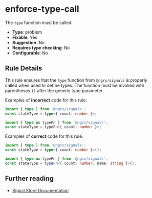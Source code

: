 # enforce-type-call

The `type` function must be called.

- **Type**: problem
- **Fixable**: Yes
- **Suggestion**: No
- **Requires type checking**: No
- **Configurable**: No

<!-- Everything above this generated, do not edit -->
<!-- MANUAL-DOC:START -->

## Rule Details

This rule ensures that the `type` function from `@ngrx/signals` is properly called when used to define types. The function must be invoked with parentheses `()` after the generic type parameter.

Examples of **incorrect** code for this rule:

```ts
import { type } from '@ngrx/signals';
const stateType = type<{ count: number }>;
```

```ts
import { type as typeFn } from '@ngrx/signals';
const stateType = typeFn<{ count: number }>;
```

Examples of **correct** code for this rule:

```ts
import { type } from '@ngrx/signals';
const stateType = type<{ count: number }>();
```

```ts
import { type as typeFn } from '@ngrx/signals';
const stateType = typeFn<{ count: number; name: string }>();
```

## Further reading

- [Signal Store Documentation](guide/signals/signal-store)
